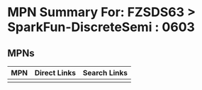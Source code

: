 



# MPN Summary For: FZSDS63 > SparkFun-DiscreteSemi : 0603

## MPNs
  

|MPN|Direct Links|Search Links|
| :--- | :--- | :--- |
||||
